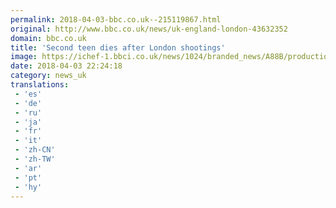 ```yaml
---
permalink: 2018-04-03-bbc.co.uk--215119867.html
original: http://www.bbc.co.uk/news/uk-england-london-43632352
domain: bbc.co.uk
title: 'Second teen dies after London shootings'
image: https://ichef-1.bbci.co.uk/news/1024/branded_news/A88B/production/_100674134_045912871.jpg
date: 2018-04-03 22:24:18
category: news_uk
translations: 
 - 'es'
 - 'de'
 - 'ru'
 - 'ja'
 - 'fr'
 - 'it'
 - 'zh-CN'
 - 'zh-TW'
 - 'ar'
 - 'pt'
 - 'hy'
---
```


